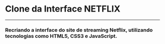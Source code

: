 # Clone da Interface NETFLIX 

<hr>

### Recriando a interface do site de streaming Netflix,  utilizando tecnologias  como HTML5, CSS3 e JavaScript. 
